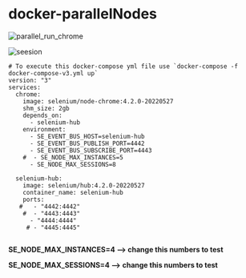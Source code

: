 # docker-parallelNodes

![parallel_run_chrome](https://user-images.githubusercontent.com/71812190/174052246-fca20a1c-5ff3-492c-a035-9a71aa97aee9.PNG)


![seesion](https://user-images.githubusercontent.com/71812190/174052263-251e2575-1f18-454a-89f2-c603936f39e3.PNG)

````
# To execute this docker-compose yml file use `docker-compose -f docker-compose-v3.yml up`
version: "3"
services:
  chrome:
    image: selenium/node-chrome:4.2.0-20220527
    shm_size: 2gb
    depends_on:
      - selenium-hub
    environment:
      - SE_EVENT_BUS_HOST=selenium-hub
      - SE_EVENT_BUS_PUBLISH_PORT=4442
      - SE_EVENT_BUS_SUBSCRIBE_PORT=4443
    #  - SE_NODE_MAX_INSTANCES=5
      - SE_NODE_MAX_SESSIONS=8

  selenium-hub:
    image: selenium/hub:4.2.0-20220527
    container_name: selenium-hub
    ports:
   #   - "4442:4442"
    #  - "4443:4443"
      - "4444:4444"
     # - "4445:4445"


````


**SE_NODE_MAX_INSTANCES=4 --> change this numbers to test**

**SE_NODE_MAX_SESSIONS=4  --> change this numbers to test**
